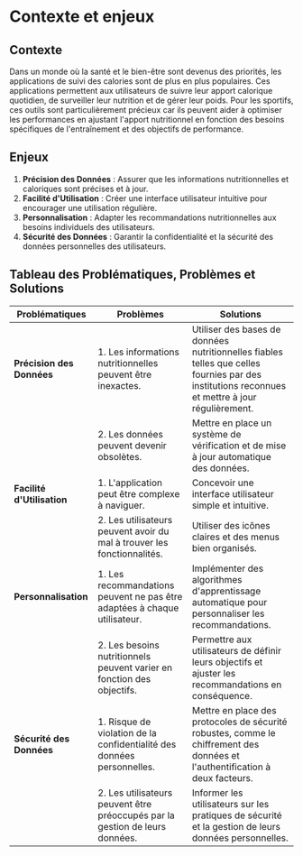 # Contexte et enjeux

## Contexte
Dans un monde où la santé et le bien-être sont devenus des priorités, les applications de suivi des calories sont de plus en plus populaires. Ces applications permettent aux utilisateurs de suivre leur apport calorique quotidien, de surveiller leur nutrition et de gérer leur poids. Pour les sportifs, ces outils sont particulièrement précieux car ils peuvent aider à optimiser les performances en ajustant l'apport nutritionnel en fonction des besoins spécifiques de l'entraînement et des objectifs de performance.

## Enjeux
1. **Précision des Données** : Assurer que les informations nutritionnelles et caloriques sont précises et à jour.
2. **Facilité d'Utilisation** : Créer une interface utilisateur intuitive pour encourager une utilisation régulière.
3. **Personnalisation** : Adapter les recommandations nutritionnelles aux besoins individuels des utilisateurs.
4. **Sécurité des Données** : Garantir la confidentialité et la sécurité des données personnelles des utilisateurs.

## Tableau des Problématiques, Problèmes et Solutions

| Problématiques                | Problèmes                                                                 | Solutions                                                                                     |
|-------------------------------|--------------------------------------------------------------------------|----------------------------------------------------------------------------------------------|
| **Précision des Données**     | 1. Les informations nutritionnelles peuvent être inexactes.              | Utiliser des bases de données nutritionnelles fiables telles que celles fournies par des institutions reconnues et mettre à jour régulièrement.         |
|                               | 2. Les données peuvent devenir obsolètes.                                | Mettre en place un système de vérification et de mise à jour automatique des données.         |
| **Facilité d'Utilisation**    | 1. L'application peut être complexe à naviguer.                          | Concevoir une interface utilisateur simple et intuitive.          |
|                               | 2. Les utilisateurs peuvent avoir du mal à trouver les fonctionnalités.  | Utiliser des icônes claires et des menus bien organisés.                                      |
| **Personnalisation**          | 1. Les recommandations peuvent ne pas être adaptées à chaque utilisateur.| Implémenter des algorithmes d'apprentissage automatique pour personnaliser les recommandations. |
|                               | 2. Les besoins nutritionnels peuvent varier en fonction des objectifs.   | Permettre aux utilisateurs de définir leurs objectifs et ajuster les recommandations en conséquence. |
| **Sécurité des Données**      | 1. Risque de violation de la confidentialité des données personnelles.   | Mettre en place des protocoles de sécurité robustes, comme le chiffrement des données et l'authentification à deux facteurs. |
|                               | 2. Les utilisateurs peuvent être préoccupés par la gestion de leurs données. | Informer les utilisateurs sur les pratiques de sécurité et la gestion de leurs données personnelles. |
